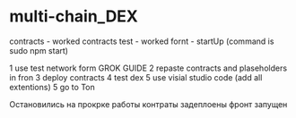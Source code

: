 # multi-chain_DEX

contracts - worked 
contracts test - worked
fornt - startUp (command is sudo npm start)

1 use test network form GROK GUIDE
2 repaste contracts and plaseholders in fron
3 deploy contracts
4 test dex
5 use visial studio code (add all extentions)
5 go to Ton 


Остановились на прокрке работы
контраты задеплоены 
фронт запущен